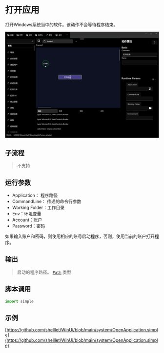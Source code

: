 # 打开应用 
打开Windows系统当中的软件。该动作不会等待程序结束。

![action](./images/06.png ':size=90%')


## 子流程

> 不支持

## 运行参数

* Application： 程序路径
* CommandLine： 传递的命令行参数
* Working Folder：工作目录
* Env：环境变量
* Account：账户
* Password：密码

如果输入账户和密码，则使用相应的账号启动程序，否则，使用当前的账户打开程序。

## 输出

> 启动的程序路径。 [`Path`](../../types/Path.md) 类型


## 脚本调用

```python
import simple

```

## 示例

[https://github.com/shelllet/WinUi/blob/main/system/OpenApplication.simple](https://github.com/shelllet/WinUi/blob/main/system/OpenApplication.simple)
